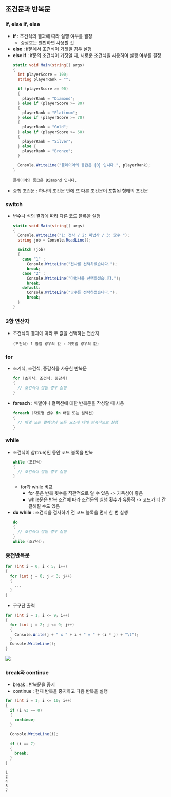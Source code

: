 ## 조건문과 반복문
### if, else if, else
- __if__ : 조건식의 결과에 따라 실행 여부를 결정
  - 중괄호는 웬만하면 사용할 것
- __else__ : if문에서 조건식이 거짓일 경우 실행
- __else if__ : if문의 조건식이 거짓일 때, 새로운 조건식을 사용하여 실행 여부를 결정
  ```cs
  static void Main(string[] args)
  {       
    int playerScore = 100;
    string playerRank = "";
    
    if (playerScore >= 90)
    {
      playerRank = "Diamond";
    } else if (playerScore >= 80)
    {
      playerRank = "Platinum";
    } else if (playerScore >= 70)
    {
      playerRank = "Gold";
    } else if (playerScore >= 60)
    {
      playerRank = "Silver";
    } else {
      playerRank = "Bronze";
    }
    
    Console.WriteLine("플레이어의 등급은 {0} 입니다.", playerRank);
  }
  ```
  ```
  플레이어의 등급은 Diamond 입니다.
  ```
- 중첩 조건문 : 하나의 조건문 안에 또 다른 조건문이 포함된 형태의 조건문

### switch
- 변수나 식의 결과에 따라 다른 코드 블록을 실행
  ```cs
  static void Main(string[] args)
  {  
    Console.WriteLine("1: 전사 / 2: 마법사 / 3: 궁수 ");
    string job = Console.ReadLine();
    
    switch (job)
    {
      case "1" :
        Console.WriteLine("전사를 선택하셨습니다.");
        break;
      case "2" :
        Console.WriteLine("마법사를 선택하셨습니다.");
        break;
      default:
        Console.WriteLine("궁수를 선택하셨습니다.");
        break;
    }
  }
  ```
  

### 3항 연산자
- 조건식의 결과에 따라 두 값을 선택하는 연산자
  ```
  (조건식) ? 참일 경우의 값 : 거짓일 경우의 값;
  ```
  
### for
- 초기식, 조건식, 증감식을 사용한 반복문
  ```cs
  for (초기식; 조건식; 증감식)
  {
    // 조건식이 참일 경우 실행
  }
  ```
- __foreach__ : 배열이나 컬렉션에 대한 반복문을 작성할 때 사용
  ```cs
  foreach (자료형 변수 in 배열 또는 컬렉션)
  {
    // 배열 또는 컬렉션의 모든 요소에 대해 반복적으로 실행
  }
  ```
  
### while
- 조건식이 참(true)인 동안 코드 블록을 반복
  ```cs
  while (조건식)
  {
    // 조건식이 참일 경우 실행
  }
  ```
  - for과 while 비교
    - for 문은 반복 횟수를 직관적으로 알 수 있음 -> 가독성이 좋음
    - while문은 반복 조건에 따라 조건문의 실행 횟수가 유동적 -> 코드가 더 간결해질 수도 있음
- __do while__ : 조건식을 검사하기 전 코드 블록을 먼저 한 번 실행
  ```cs
  do
  { 
    // 조건식이 참일 경우 실행
  }
  while (조건식);
  ```

### 중첩반복문
```cs
for (int i = 0; i < 5; i++)
{
  for (int j = 0; j < 3; j++) 
  {
    ...
  }
}
```
  - 구구단 출력
  ```cs
  for (int i = 1; i <= 9; i++)
  {
    for (int j = 2; j <= 9; j++)
    {
      Console.Write(j + " x " + i + " = " + (i * j) + "\t");
    }
    Console.WriteLine();
  }
  ```
  
  ![](https://velog.velcdn.com/images/lazypotato/post/bb8a5bc2-9319-4ff2-b7be-813356b48aaa/image.png)
  
### break와 continue
- break : 반복문을 중지
- continue : 현재 반복을 중지하고 다음 반복을 실행
```cs
for (int i = 1; i <= 10; i++)
{
  if (i %3 == 0)
  {
    continue;
  }
  
  Console.WriteLine(i);
    
  if (i == 7)
  {
    break;
  }
}
```
```
1
2
4
5
7
```
